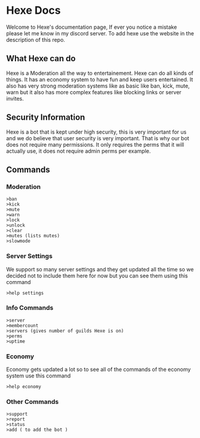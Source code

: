 # Hexe Docs
Welcome to Hexe's documentation page, If ever you notice a mistake please let me know in my discord server. To add hexe use the website in the description of this repo.

## What Hexe can do
Hexe is a Moderation all the way to entertainement. Hexe can do all kinds of things. It has an economy system to have fun and keep users entertained. It also has very strong moderation systems like as basic like ban, kick, mute, warn but it also has more complex features like blocking links or server invites.

## Security Information
Hexe is a bot that is kept under high security, this is very important for us and we do believe that user security is very important. That is why our bot does not require many permissions. It only requires the perms that it will actually use, it does not require admin perms per example.

## Commands
### Moderation

    >ban
    >kick
    >mute
    >warn
    >lock
    >unlock
    >clear
    >mutes (lists mutes)
    >slowmode

### Server Settings
We support so many server settings and they get updated all the time so we decided not to include them here for now but you can see them using this command

    >help settings

### Info Commands

    >server
    >membercount
    >servers (gives number of guilds Hexe is on)
    >perms
    >uptime

### Economy
Economy gets updated a lot so to see all of the commands of the economy system use this command

    >help economy

### Other Commands

    >support
    >report
    >status
    >add ( to add the bot )




